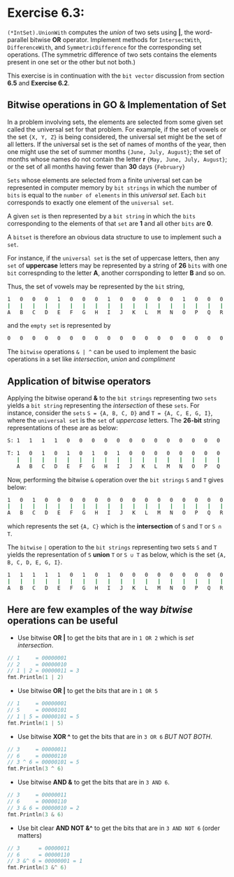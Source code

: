# Exercise 6.3:

`(*IntSet).UnionWith` computes the *union* of two sets using **|**, the word-parallel bitwise
**OR** operator. Implement methods for `IntersectWith`, `DifferenceWith`, and `SymmetricDifference`
for the corresponding set operations. (The symmetric difference of two sets contains the elements
present in one set or the other but not both.)

This exercise is in continuation with the `bit vector` discussion from section **6.5** and **Exercise
6.2**.


## Bitwise operations in GO & Implementation of Set

In a problem involving sets, the elements are selected from some given set called the universal set for that problem. For example, if the set of vowels or the set `{X, Y, Z}` is being considered, the universal set might be the set of all letters. If the universal set is the set of names of months of the year, then one might use the set of summer months `{June, July, August}`; the set of months whose names do not contain the letter **r** `{May, June, July, August}`; or the set of all months having fewer than **30** days `{February}`


`Sets` whose elements are selected from a finite universal set can be represented in computer memory by `bit strings` in which the number of `bits` is equal to the `number of elements` in this *universal set*. Each `bit` corresponds to exactly one element of the `universal set`.

A given `set` is then represented by a `bit string` in which the `bits` corresponding to the elements of that `set` are **1** and all other `bits` are **0**.

A `bitset` is therefore an obvious data structure to use to implement such a `set`.

For instance, if the `universal set` is the set of uppercase letters, then any `set` of
**uppercase** letters may be represented by a string of **26** `bits` with one `bit` correspnding to
the letter **A**, another corrsponding to letter **B** and so on.

Thus, the set of vowels may be represented by the `bit` string,
```sh
1   0   0   0   1   0   0   0   1   0   0   0   0   0   1   0   0   0   0   0   1   0   0   0   0   0
|   |   |   |   |   |   |   |   |   |   |   |   |   |   |   |   |   |   |   |   |   |   |   |   |   |
A   B   C   D   E   F   G   H   I   J   K   L   M   N   O   P   Q   R   S   T   U   V   W   X   Y   Z
```
and the `empty set` is represented by
```sh
0   0   0   0   0   0   0   0   0   0   0   0   0   0   0   0   0   0   0   0   0   0   0   0   0   0
```

The `bitwise` operations `& | ^` can be used to implement the basic operations in a set like *intersection*, *union* and *compliment*

## Application of bitwise operators

Applying the bitwise operand **&** to the `bit strings` representing two `sets` yields a `bit string` representing the *intersection* of these `sets`. For instance, consider the `sets` `S = {A, B, C, D}` and `T = {A, C, E, G, I}`, where the `universal set` is the `set` of *uppercase* letters. The **26-bit** string representations of these are as below:

```sh
S: 1   1   1   1   0   0   0   0   0   0   0   0   0   0   0   0   0   0   0   0   0   0   0   0   0   0

T: 1   0   1   0   1   0   1   0   1   0   0   0   0   0   0   0   0   0   0   0   0   0   0   0   0   0
   |   |   |   |   |   |   |   |   |   |   |   |   |   |   |   |   |   |   |   |   |   |   |   |   |   |
   A   B   C   D   E   F   G   H   I   J   K   L   M   N   O   P   Q   R   S   T   U   V   W   X   Y   Z
```

Now, performing the bitwise `&` operation over the `bit strings` `S` and `T` gives below:

```sh
1   0   1   0   0   0   0   0   0   0   0   0   0   0   0   0   0   0   0   0   0   0   0   0   0   0
|   |   |   |   |   |   |   |   |   |   |   |   |   |   |   |   |   |   |   |   |   |   |   |   |   |
A   B   C   D   E   F   G   H   I   J   K   L   M   N   O   P   Q   R   S   T   U   V   W   X   Y   Z
```
which represents the set `{A, C}` which is the **intersection** of `S` and `T` or `S ∩ T`.

The `bitwise` `|` operation to the `bit strings` representing two sets `S` and `T`
yields the representation of  `S` **union** `T` or `S ∪ T` as below, which is the set `{A, B, C, D, E, G, I}`.

```sh
1   1   1   1   1   0   1   0   1   0   0   0   0   0   0   0   0   0   0   0   0   0   0   0   0   0
|   |   |   |   |   |   |   |   |   |   |   |   |   |   |   |   |   |   |   |   |   |   |   |   |   |
A   B   C   D   E   F   G   H   I   J   K   L   M   N   O   P   Q   R   S   T   U   V   W   X   Y   Z
```

## Here are few examples of the way *bitwise* operations can be useful

- Use bitwise **OR |** to get the bits that are in `1 OR 2` which is *set intersection*.

```go
// 1     = 00000001
// 2     = 00000010
// 1 | 2 = 00000011 = 3
fmt.Println(1 | 2)
```

- Use bitwise **OR |** to get the bits that are in `1 OR 5`

```go
// 1     = 00000001
// 5     = 00000101
// 1 | 5 = 00000101 = 5
fmt.Println(1 | 5)
```

- Use bitwise **XOR ^** to get the bits that are in `3 OR 6` *BUT NOT BOTH*.

```go
// 3     = 00000011
// 6     = 00000110
// 3 ^ 6 = 00000101 = 5
fmt.Println(3 ^ 6)
```

- Use bitwise **AND &** to get the bits that are in `3 AND 6`.

```go
// 3     = 00000011
// 6     = 00000110
// 3 & 6 = 00000010 = 2
fmt.Println(3 & 6)
```

- Use bit clear **AND NOT &^** to get the bits that are in `3 AND NOT 6` (order matters)

```go
// 3      = 00000011
// 6      = 00000110
// 3 &^ 6 = 00000001 = 1
fmt.Println(3 &^ 6)
```


